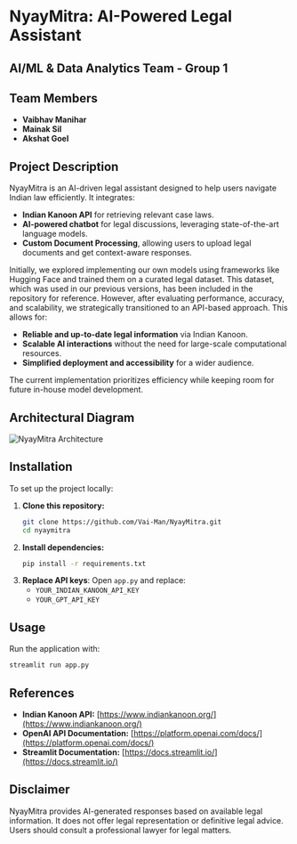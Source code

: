 # **NyayMitra: AI-Powered Legal Assistant**  

## AI/ML & Data Analytics Team - Group 1

## **Team Members**  
- **Vaibhav Manihar**
- **Mainak Sil**
- **Akshat Goel**

## **Project Description**  
NyayMitra is an AI-driven legal assistant designed to help users navigate Indian law efficiently. It integrates:  
- **Indian Kanoon API** for retrieving relevant case laws.  
- **AI-powered chatbot** for legal discussions, leveraging state-of-the-art language models.  
- **Custom Document Processing**, allowing users to upload legal documents and get context-aware responses.  

Initially, we explored implementing our own models using frameworks like Hugging Face and trained them on a curated legal dataset. This dataset, which was used in our previous versions, has been included in the repository for reference. However, after evaluating performance, accuracy, and scalability, we strategically transitioned to an API-based approach. This allows for:  

- **Reliable and up-to-date legal information** via Indian Kanoon.  
- **Scalable AI interactions** without the need for large-scale computational resources.  
- **Simplified deployment and accessibility** for a wider audience.  

The current implementation prioritizes efficiency while keeping room for future in-house model development.  

## **Architectural Diagram**  
![NyayMitra Architecture](https://i.imgur.com/OqVbJUD.png)  

## **Installation**  
To set up the project locally:  

1. **Clone this repository:**  
   ```bash
   git clone https://github.com/Vai-Man/NyayMitra.git
   cd nyaymitra
   ```  
2. **Install dependencies:**  
   ```bash
   pip install -r requirements.txt
   ```  
3. **Replace API keys**: Open `app.py` and replace:  
   - `YOUR_INDIAN_KANOON_API_KEY`  
   - `YOUR_GPT_API_KEY`  

## **Usage**  
Run the application with:  
```bash
streamlit run app.py
```  

## **References**  
- **Indian Kanoon API:** [https://www.indiankanoon.org/](https://www.indiankanoon.org/)  
- **OpenAI API Documentation:** [https://platform.openai.com/docs/](https://platform.openai.com/docs/)  
- **Streamlit Documentation:** [https://docs.streamlit.io/](https://docs.streamlit.io/)  

## **Disclaimer**  
NyayMitra provides AI-generated responses based on available legal information. It does not offer legal representation or definitive legal advice. Users should consult a professional lawyer for legal matters.  
